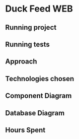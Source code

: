 # Duck Feed WEB

## Running project

## Running tests

## Approach

## Technologies chosen

## Component Diagram

## Database Diagram

## Hours Spent
